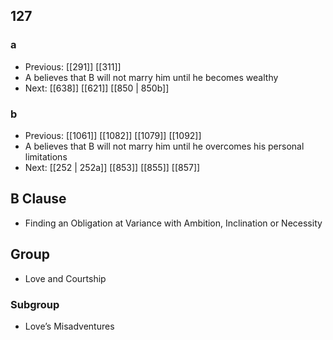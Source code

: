 ## 127
### a
- Previous: [[291]] [[311]] 
- A believes that B will not marry him until he becomes wealthy
- Next: [[638]] [[621]] [[850 | 850b]] 

### b
- Previous: [[1061]] [[1082]] [[1079]] [[1092]] 
- A believes that B will not marry him until he overcomes his personal limitations
- Next: [[252 | 252a]] [[853]] [[855]] [[857]] 

## B Clause
- Finding an Obligation at Variance with Ambition, Inclination or Necessity

## Group
- Love and Courtship

### Subgroup
- Love’s Misadventures

